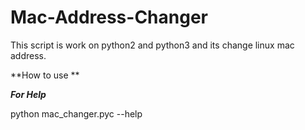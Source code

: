 # Mac-Address-Changer
This script is work on python2 and python3 and its change linux mac address. 

**How to use **

_**For Help**_

python mac_changer.pyc --help

